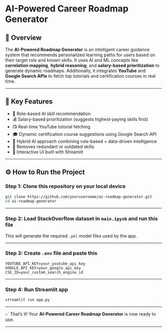 

# **AI-Powered Career Roadmap Generator**

## 📘 Overview

The **AI-Powered Roadmap Generator** is an intelligent career guidance system that recommends personalized learning paths for users based on their target role and known skills.
It uses AI and ML concepts like **correlation mapping**, **hybrid reasoning**, and **salary-based prioritization** to generate dynamic roadmaps.
Additionally, it integrates **YouTube** and **Google Search APIs** to fetch top tutorials and certification courses in real time.

---

## 🧠 Key Features

* 🎯 Role-based AI skill recommendation
* 💰 Salary-based prioritization (suggests highest-paying skills first)
* 📺 Real-time YouTube tutorial fetching
* 🎓 Dynamic certification course suggestions using Google Search API
* 🤖 Hybrid AI approach combining rule-based + data-driven intelligence
* 🧹 Removes redundant or outdated skills
* 🧭 Interactive UI built with Streamlit

---

## ⚙️ How to Run the Project

### **Step 1: Clone this repository on your local device**

```bash
git clone https://github.com/yourusername/ai-roadmap-generator.git
cd ai-roadmap-generator
```

---

### **Step 2: Load StackOverflow dataset in `main.ipynb` and run this file**

This will generate the required `.pkl` model files used by the app.

---

### **Step 3: Create `.env` file and paste this**

```
YOUTUBE_API_KEY=your_youtube_api_key
GOOGLE_API_KEY=your_google_api_key
CSE_ID=your_custom_search_engine_id
```

---

### **Step 4: Run Streamlit app**

```bash
streamlit run app.py
```

---

✅ That’s it! Your **AI-Powered Career Roadmap Generator** is now ready to use.

---

